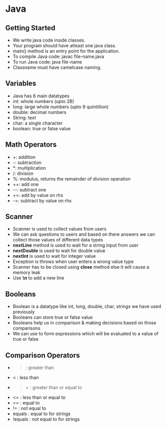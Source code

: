 # Java

## Getting Started
- We write java code inside classes.
- Your program should have atleast one java class.
- main() method is an entry point for the application.
- To compile Java code: javac file-name.java
- To run Java code: java file-name
- Classname must have camelcase naming.

## Variables
- Java has 6 main datatypes
- int: whole numbers (upto 2B)
- long: large whole numbers (upto 9 quintillion)
- double: decimal numbers
- String: text
- char: a single character
- boolean: true or false value

## Math Operators
- +: addition
- -: subtraction
- *: multiplication
- /: division
- %: modulus, returns the remainder of division operation
- ++: add one
- --: subtract one
- +=: add by value on rhs
- -=: subtract by value on rhs

## Scanner
- Scanner is used to collect values from users
- We can ask questions to users and based on there answers we can collect those values of different data types
- **nextLine** method is used to wait for a string input from user
- **nextDouble** is used to wait for double value 
- **nextInt** is used to wait for integer value
- Exception is throws when user enters a wrong value type
- Scanner has to be closed using **close** method else it will cause a memory leak
- Use **\n** to add a new line

## Booleans
- Boolean is a datatype like int, long, double, char, strings we have used previously
- Booleans can store true or false value
- Booleans help us in comparison & making decisions based on those comparisons
- We can use to form expressions which will be evaluated to a value of true or false

## Comparison Operators
- > : greater than
- < : less than
- >= : greater than or equal to
- <= : less than or equal to
- == : equal to
- != : not equal to
- equals : equal to for strings
- !equals : not equal to for strings


